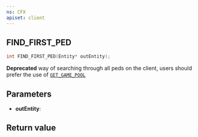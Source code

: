 ```yaml
---
ns: CFX
apiset: client
---
```

## FIND_FIRST_PED

```c
int FIND_FIRST_PED(Entity* outEntity);
```

**Deprecated** way of searching through all peds on the client, users should prefer the use of [`GET_GAME_POOL`](#_0x2B9D4F50)

## Parameters
* **outEntity**: 

## Return value
